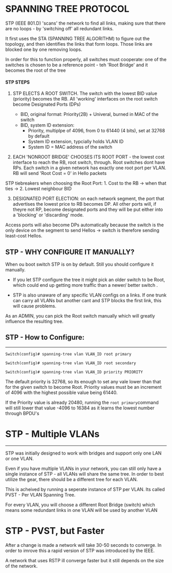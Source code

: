 # SPANNING TREE PROTOCOL

STP (IEEE 801.D) 'scans' the network to find all links, making sure that there are no loops - by 'switching off' all redundant links.

It first uses the STA (SPANNING TREE ALGORITHM) to figure out the topology, and then identifies the links that form loops. Those links are blocked one by one removing loops.

In order for this to function properly, all switches must cooperate: one of the switches is chosen to be a reference point - teh 'Root Bridge' and it becomes the root of the tree


#### STP STEPS

1. STP ELECTS A ROOT SWITCH. The switch with the lowest BID value (priority) becomes the RB. All 'working' interfaces on the root switch become Designated Ports (DPs)
	
	- BID, original format: Priority(2B) + Univeral, burned in MAC of the switch
	- BID, system ID extension:
		- Priority, multiplpe of 4096, from 0 to 61440 (4 bits), set at 32768 by default
		- System ID extension, typcially holds VLAN ID 
		- System ID = MAC address of the switch

2. EACH 'NONROOT BRIDGE' CHOOSES ITS ROOT PORT - the lowest cost interface to reach the RB, root switch, through. Root switches dont have RPs. Each switch in a given network has exactly one root port per VLAN. RB will send 'Root Cost = 0' in Hello packets

STP tiebreakers when choosing the Root Port:
	1. Cost to the RB -> when that ties ->
	2. Lowest neighbour BID

3. DESIGNATED PORT ELECTION: on each network segment, the port that advertises the lowest price to RB becomes DP. All other ports will, if theyre not RP, become designated ports and they will be put either into a 'blocking' or 'discarding' mode.

Access ports will also become DPs automatically because the switch is the only device on the segment to send Hellos -> switch is therefore sending least-cost Hellos.


STP - WHY CONFIGURE IT MANUALLY?
--------------------------------

When ou boot  switch STP is on by default. Still you should configure it manually.

- If you let STP configure the tree it might pick an older switch to be Root, which could end up getting more traffic than a newer/ better switch .

- STP is also unaware of any specific VLAN configs on a links. If one trunk can carry all VLANs but another cant and STP blocks the first link, this will cause problems.

As an ADMIN, you can pick the Root switch manually which will greatly influence the resulting tree.


## STP - How to Configure:
--------------------------

```
Switch(config)# spanning-tree vlan VLAN_ID root primary

Switch(config)# spanning-tree vlan VLAN_ID root secondary

Switch(config)# spanning-tree vlan VLAN_ID priority PRIORITY
```

The default priority is 32768, so its enough to set any vale lower than that for the given switch to become Root. Priority values must be an increment of 4096 with the highest possible value being 61440.

If the Priority value is already 20480, running the ```root primary```command will still lower that value -4096 to 16384 as it learns the lowest number through BPDU's

# STP - Multiple VLANs
----------------------

STP was initially designed to work with bridges and support only one LAN or one VLAN.

Even if you have multiple VLANs in your network, you can still only have a single instance of STP - all VLANs will share the same tree. In order to best utilize the gear, there should be a different tree for each VLAN.

This is acheived by running a seperate instance of STP per VLAN. Its called PVST - Per VLAN Spanning Tree.

For every VLAN, you will choose a different Root Bridge (switch) which means some redundant links in one VLAN will be used by another VLAN

# STP - PVST, but Faster

After a change is made a network will take 30-50 seconds to converge. In order to imrove this a rapid version of STP was introduced by the IEEE.

A network that uses RSTP ill converge faster but it still depends on the size of the network.















